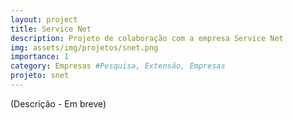 ```yaml
---
layout: project
title: Service Net
description: Projeto de colaboração com a empresa Service Net
img: assets/img/projetos/snet.png
importance: 1
category: Empresas #Pesquisa, Extensão, Empresas
projeto: snet
---
```


(Descrição - Em breve)

